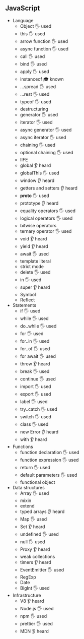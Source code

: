 ## JavaScript

- Language
  - Object 🖐️ used
  - this 🖐️ used
  - arrow function 🖐️ used
  - async function 🖐️ used
  - call 🖐️ used
  - bind 🖐️ used
  - apply 🖐️ used
  - instanceof 🎓 known
  - ...spread 🖐️ used
  - ...rest 🖐️ used
  - typeof 🖐️ used
  - destructuring
  - generator 🖐️ used
  - iterator 🖐️ used
  - async generator 🖐️ used
  - async iterator 🖐️ used
  - chaining 🖐️ used
  - optional chaining 🖐️ used
  - IIFE
  - global 👂 heard
  - globalThis 🖐️ used
  - window 👂 heard
  - getters and setters 👂 heard
  - __proto__ 🖐️ used
  - prototype 👂 heard
  - equality operators 🖐️ used
  - logical operators 🖐️ used
  - bitwise operators 
  - ternary operator 🖐️ used
  - void 👂 heard
  - yield 👂 heard
  - await 🖐️ used
  - template literal
  - strict mode
  - delete 🖐️ used
  - in 🖐️ used
  - super 👂 heard
  - Symbol
  - Reflect
- Statements
  - if 🖐️ used
  - while 🖐️ used
  - do..while 🖐️ used
  - for 🖐️ used
  - for..in 🖐️ used
  - for..of 🖐️ used
  - for await 🖐️ used
  - throw 👂 heard
  - break 🖐️ used
  - continue 🖐️ used
  - import 🖐️ used
  - export 🖐️ used
  - label  🖐️ used
  - try..catch 🖐️ used
  - switch 🖐️ used
  - class 🖐️ used
  - new Error 👂 heard
  - with 👂 heard
- Functions
  - function declaration 🖐️ used
  - function expression 🖐️ used
  - return 🖐️ used
  - default parameters 🖐️ used
  - functional object
- Data structures
  - Array 🖐️ used
  - mixin
  - extend
  - typed arrays 👂 heard
  - Map 🖐️ used
  - Set 👂 heard
  - undefined 🖐️ used
  - null 🖐️ used
  - Proxy 👂 heard
  - weak collections
  - timers 👂 heard
  - EventEmitter 🖐️ used
  - RegExp
  - Date
  - BigInt 🖐️ used
- Infrastructure
  - V8 👂 heard
  - Node.js 🖐️ used
  - npm 🖐️ used
  - prettier 🖐️ used
  - MDN 👂 heard
